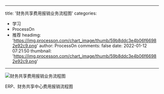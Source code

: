 
---
title: '财务共享费用报销业务流程图'
categories: 
 - 学习
 - ProcessOn
 - 推荐
headimg: 'https://img.processon.com/chart_image/thumb/59b8ddc3e4b06f66982e92c9.png'
author: ProcessOn
comments: false
date: 2022-01-12 07:21:50
thumbnail: 'https://img.processon.com/chart_image/thumb/59b8ddc3e4b06f66982e92c9.png'
---

<div>   
<img class="thumb" alt="财务共享费用报销业务流程图" src="https://img.processon.com/chart_image/thumb/59b8ddc3e4b06f66982e92c9.png" referrerpolicy="no-referrer">
<p>ERP、财务共享中心费用报销流程图</p>  
</div>
            